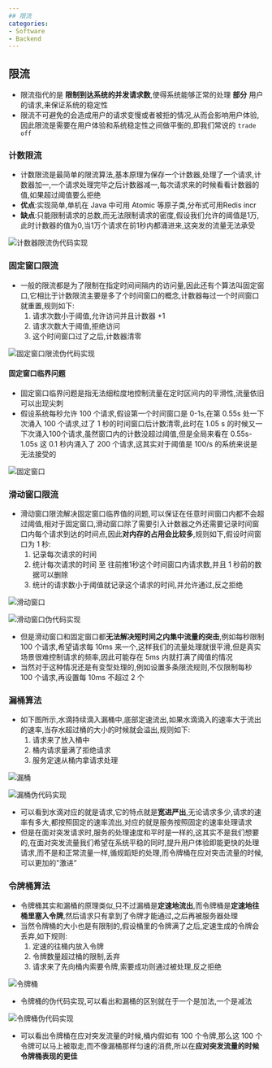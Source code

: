 ```yaml
---
## 限流
categories:
- Software
- Backend
---
```

## 限流

- 限流指代的是 **限制到达系统的并发请求数**,使得系统能够正常的处理 **部分** 用户的请求,来保证系统的稳定性
- 限流不可避免的会造成用户的请求变慢或者被拒的情况,从而会影响用户体验,因此限流是需要在用户体验和系统稳定性之间做平衡的,即我们常说的 `trade off`

### 计数限流

- 计数限流是最简单的限流算法,基本原理为保存一个计数器,处理了一个请求,计数器加一,一个请求处理完毕之后计数器减一,每次请求来的时候看看计数器的值,如果超过阈值要么拒绝
- **优点**:实现简单,单机在 Java 中可用 Atomic 等原子类,分布式可用Redis incr
- **缺点**:只能限制请求的总数,而无法限制请求的密度,假设我们允许的阈值是1万,此时计数器的值为0,当1万个请求在前1秒内都涌进来,这突发的流量无法承受

![计数器限流伪代码实现](https://raw.githubusercontent.com/LuShan123888/Files/main/Pictures/1460000023552188.png)

### 固定窗口限流

- 一般的限流都是为了限制在指定时间间隔内的访问量,因此还有个算法叫固定窗口,它相比于计数限流主要是多了个时间窗口的概念,计数器每过一个时间窗口就重置,规则如下:
    1. 请求次数小于阈值,允许访问并且计数器 +1
    2. 请求次数大于阈值,拒绝访问
    3. 这个时间窗口过了之后,计数器清零

![固定窗口限流伪代码实现](https://raw.githubusercontent.com/LuShan123888/Files/main/Pictures/1460000023552189.png)

#### 固定窗口临界问题

- 固定窗口临界问题是指无法细粒度地控制流量在定时区间内的平滑性,流量依旧可以出现尖刺
- 假设系统每秒允许 100 个请求,假设第一个时间窗口是 0-1s,在第 0.55s 处一下次涌入 100 个请求,过了 1 秒的时间窗口后计数清零,此时在 1.05 s 的时候又一下次涌入100个请求,虽然窗口内的计数没超过阈值,但是全局来看在 0.55s-1.05s 这 0.1 秒内涌入了 200 个请求,这其实对于阈值是 100/s 的系统来说是无法接受的

![固定窗口](https://raw.githubusercontent.com/LuShan123888/Files/main/Pictures/1460000023552194.png)

### 滑动窗口限流

- 滑动窗口限流解决固定窗口临界值的问题,可以保证在任意时间窗口内都不会超过阈值,相对于固定窗口,滑动窗口除了需要引入计数器之外还需要记录时间窗口内每个请求到达的时间点,因此**对内存的占用会比较多**,规则如下,假设时间窗口为 1 秒:
    1. 记录每次请求的时间
    2. 统计每次请求的时间 至 往前推1秒这个时间窗口内请求数,并且 1 秒前的数据可以删除
    3. 统计的请求数小于阈值就记录这个请求的时间,并允许通过,反之拒绝

![滑动窗口](https://raw.githubusercontent.com/LuShan123888/Files/main/Pictures/1460000023552192.png)

![滑动窗口伪代码实现](https://raw.githubusercontent.com/LuShan123888/Files/main/Pictures/1460000023552195.png)

- 但是滑动窗口和固定窗口都**无法解决短时间之内集中流量的突击**,例如每秒限制 100 个请求,希望请求每 10ms 来一个,这样我们的流量处理就很平滑,但是真实场景很难控制请求的频率,因此可能存在 5ms 内就打满了阈值的情况
- 当然对于这种情况还是有变型处理的,例如设置多条限流规则,不仅限制每秒 100 个请求,再设置每 10ms 不超过 2 个

### 漏桶算法

- 如下图所示,水滴持续滴入漏桶中,底部定速流出,如果水滴滴入的速率大于流出的速率,当存水超过桶的大小的时候就会溢出,规则如下:
    1. 请求来了放入桶中
    2. 桶内请求量满了拒绝请求
    3. 服务定速从桶内拿请求处理

![漏桶](https://raw.githubusercontent.com/LuShan123888/Files/main/Pictures/1460000023552198.png)

![漏桶伪代码实现](https://raw.githubusercontent.com/LuShan123888/Files/main/Pictures/1460000023552197.png)

- 可以看到水滴对应的就是请求,它的特点就是**宽进严出**,无论请求多少,请求的速率有多大,都按照固定的速率流出,对应的就是服务按照固定的速率处理请求
- 但是在面对突发请求时,服务的处理速度和平时是一样的,这其实不是我们想要的,在面对突发流量我们希望在系统平稳的同时,提升用户体验即能更快的处理请求,而不是和正常流量一样,循规蹈矩的处理,而令牌桶在应对突击流量的时候,可以更加的"激进”

### 令牌桶算法

- 令牌桶其实和漏桶的原理类似,只不过漏桶是**定速地流出**,而令牌桶是**定速地往桶里塞入令牌**,然后请求只有拿到了令牌才能通过,之后再被服务器处理
- 当然令牌桶的大小也是有限制的,假设桶里的令牌满了之后,定速生成的令牌会丢弃,如下规则:
    1. 定速的往桶内放入令牌
    2. 令牌数量超过桶的限制,丢弃
    3. 请求来了先向桶内索要令牌,索要成功则通过被处理,反之拒绝

![令牌桶](https://raw.githubusercontent.com/LuShan123888/Files/main/Pictures/1460000023552190.png)

- 令牌桶的伪代码实现,可以看出和漏桶的区别就在于一个是加法,一个是减法

![令牌桶伪代码实现](https://raw.githubusercontent.com/LuShan123888/Files/main/Pictures/1460000023552191.png)

- 可以看出令牌桶在应对突发流量的时候,桶内假如有 100 个令牌,那么这 100 个令牌可以马上被取走,而不像漏桶那样匀速的消费,所以在**应对突发流量的时候令牌桶表现的更佳**